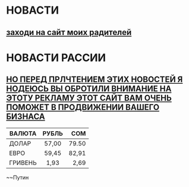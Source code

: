 # НОВАСТИ
## [заходи на сайт моих радителей](https://github.com/maike1230/-llo.git)
# НОВАСТИ РАССИИ
## [НО ПЕРЕД ПРЛЧТЕНИЕМ ЭТИХ НОВОСТЕЙ Я НОДЕЮСЬ ВЫ ОБРОТИЛИ ВНИМАНИЕ НА ЭТОТУ РЕКЛАМУ ЭТОТ САЙТ ВАМ ОЧЕНЬ ПОМОЖЕТ В ПРОДВИЖЕНИИ ВАШЕГО БИЗНАСА](https://www.google.ru/intl/ru_ru/adsense/start/?gclid=CjwKCAjw_ISWBhBkEiwAdqxb9jUEnILZyMZ1KPN7lqst72Hbiq6u62NHNNksVZU5-ZvAn5l4x_LJ2hoCIDgQAvD_BwE)
| ВАЛЮТА        | РУБЛЬ              | СОМ   |
| ------------- |:------------------:| -----:|
| ДОЛАР         | 57,00              | 79.50 |
| ЕВРО          | 59,45              |  82,91|
| ГРИВЕНЬ       | 1,93               |  2,69 |
~~Путин
